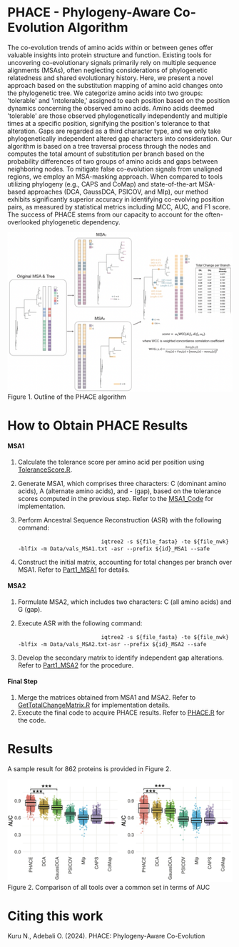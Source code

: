 
# PHACE - Phylogeny-Aware Co-Evolution Algorithm


The co-evolution trends of amino acids within or between genes offer valuable insights into protein structure and function. Existing tools for uncovering
co-evolutionary signals primarily rely on multiple sequence alignments (MSAs), often neglecting considerations of phylogenetic relatedness and shared 
evolutionary history. Here, we present a novel approach based on the substitution mapping of amino acid changes onto the phylogenetic tree. We categorize 
amino acids into two groups: 'tolerable' and 'intolerable,' assigned to each position based on the position dynamics concerning the observed amino acids. 
Amino acids deemed 'tolerable' are those observed phylogenetically independently and multiple times at a specific position, signifying the position's 
tolerance to that alteration. Gaps are regarded as a third character type, and we only take phylogenetically independent altered gap characters into 
consideration. Our algorithm is based on a tree traversal process through the nodes and computes the total amount of substitution per branch based on 
the probability differences of two groups of amino acids and gaps between neighboring nodes. To mitigate false co-evolution signals from unaligned regions, 
we employ an MSA-masking approach. When compared to tools utilizing phylogeny (e.g., CAPS and CoMap) and state-of-the-art MSA-based approaches (DCA, GaussDCA, 
PSICOV, and MIp), our method exhibits significantly superior accuracy in identifying co-evolving position pairs, as measured by statistical metrics including 
MCC, AUC, and F1 score. The success of PHACE stems from our capacity to account for the often-overlooked phylogenetic dependency.

![Outline of the PHACE algorithm](https://github.com/nurdannkuru/PHACE/raw/main/Outline.png)
                                                    Figure 1. Outline of the PHACE algorithm


# How to Obtain PHACE Results

#### MSA1

1. Calculate the tolerance score per amino acid per position using [ToleranceScore.R](https://github.com/nurdannkuru/PHACE/blob/main/PHACE_Codes/ToleranceScore.R).
2. Generate MSA1, which comprises three characters: C (dominant amino acids), A (alternate amino acids), and - (gap), based on the tolerance scores computed in the previous step. Refer to the [MSA1_Code](https://github.com/nurdannkuru/PHACE/blob/main/PHACE_Codes/Part1_MSA1.R) for implementation.
3. Perform Ancestral Sequence Reconstruction (ASR) with the following command:

                                 iqtree2 -s ${file_fasta} -te ${file_nwk} -blfix -m Data/vals_MSA1.txt -asr --prefix ${id}_MSA1 --safe
   

4. Construct the initial matrix, accounting for total changes per branch over MSA1. Refer to [Part1_MSA1](https://github.com/nurdannkuru/PHACE/blob/main/PHACE_Codes/Part1_MSA1.R) for details.

#### MSA2

1. Formulate MSA2, which includes two characters: C (all amino acids) and G (gap).
2. Execute ASR with the following command:

                                 iqtree2 -s ${file_fasta} -te ${file_nwk} -blfix -m Data/vals_MSA2.txt-asr --prefix ${id}_MSA2 --safe


3. Develop the secondary matrix to identify independent gap alterations. Refer to [Part1_MSA2](https://github.com/nurdannkuru/PHACE/blob/main/PHACE_Codes/Part1_MSA2.R) for the procedure.

#### Final Step

1. Merge the matrices obtained from MSA1 and MSA2. Refer to [GetTotalChangeMatrix.R](https://github.com/nurdannkuru/PHACE/blob/main/PHACE_Codes/GetTotalChangeMatrix.R) for implementation details.
2. Execute the final code to acquire PHACE results. Refer to [PHACE.R](https://github.com/nurdannkuru/PHACE/blob/main/PHACE_Codes/PHACE.R) for the code.


# Results

A sample result for 862 proteins is provided in Figure 2.

![Result](https://github.com/nurdannkuru/PHACE/raw/main/Result.png)
                              Figure 2. Comparison of all tools over a common set in terms of AUC


# Citing this work

Kuru N., Adebali O. (2024). PHACE: Phylogeny-Aware Co-Evolution

